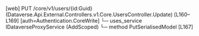 [web] PUT /core/v1/users/{id:Guid}  (Dataverse.Api.External.Controllers.v1.Core.UsersController.Update)  [L160–L169] [auth=Authentication.CoreWrite]
  └─ uses_service IDataverseProxyService (AddScoped)
    └─ method PutSerialisedModel [L167]

